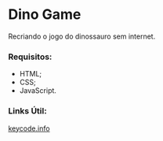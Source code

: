 # Dino Game

Recriando o jogo do dinossauro sem internet.

### Requisitos:

* HTML;
* CSS;
* JavaScript.

### Links Útil:

[keycode.info](https://keycode.info/)